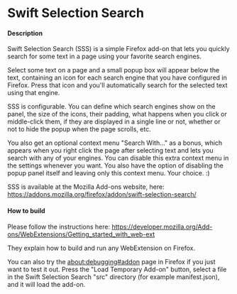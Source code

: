 Swift Selection Search
=================

#### Description

Swift Selection Search (SSS) is a simple Firefox add-on that lets you quickly search for some text in a page using your favorite search engines.

Select some text on a page and a small popup box will appear below the text, containing an icon for each search engine that you have configured in Firefox. Press that icon and you'll automatically search for the selected text using that engine.

SSS is configurable. You can define which search engines show on the panel, the size of the icons, their padding, what happens when you click or middle-click them, if they are displayed in a single line or not, whether or not to hide the popup when the page scrolls, etc.

You also get an optional context menu "Search With..." as a bonus, which appears when you right click the page after selecting text and lets you search with any of your engines. You can disable this extra context menu in the settings whenever you want. You also have the option of disabling the popup panel itself and leaving only this context menu. Your choice. :)

SSS is available at the Mozilla Add-ons website, here:
https://addons.mozilla.org/firefox/addon/swift-selection-search/

#### How to build

Please follow the instructions here:
https://developer.mozilla.org/Add-ons/WebExtensions/Getting_started_with_web-ext

They explain how to build and run any WebExtension on Firefox.

You can also try the [about:debugging#addon](about:debugging#addon) page in Firefox if you just want to test it out. Press the "Load Temporary Add-on" button, select a file in the Swift Selection Search "src" directory (for example manifest.json), and it will load the add-on.
